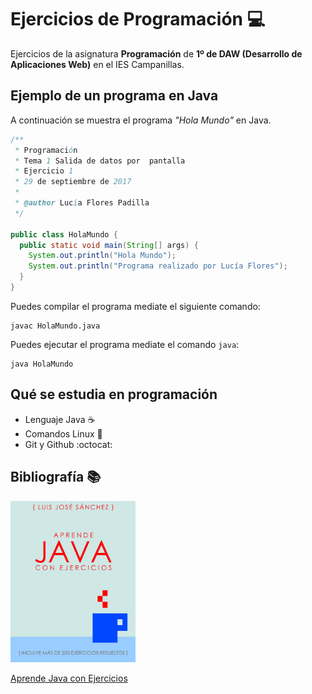 # Ejercicios de Programación :computer:

Ejercicios de la asignatura **Programación** de **1º de DAW
(Desarrollo de Aplicaciones Web)** en el IES Campanillas.

## Ejemplo de un programa en Java

A continuación se muestra el programa *"Hola Mundo"* en Java.

```java
/**
 * Programación
 * Tema 1 Salida de datos por  pantalla
 * Ejercicio 1
 * 29 de septiembre de 2017
 * 
 * @author Lucía Flores Padilla
 */

public class HolaMundo {
  public static void main(String[] args) {
    System.out.println("Hola Mundo");
    System.out.println("Programa realizado por Lucía Flores");
  }
}

```
Puedes compilar el programa mediate el siguiente comando:

```console
javac HolaMundo.java

```

Puedes ejecutar el programa mediate el comando `java`:

```console
java HolaMundo
```

## Qué se estudia en programación

 * Lenguaje Java :coffee:
 * Comandos Linux :penguin:
 * Git y Github :octocat:

## Bibliografía :books:

<img src="img/portada.png" width="200 px">

[Aprende Java con Ejercicios](https://leanpub.com/aprendejava)
